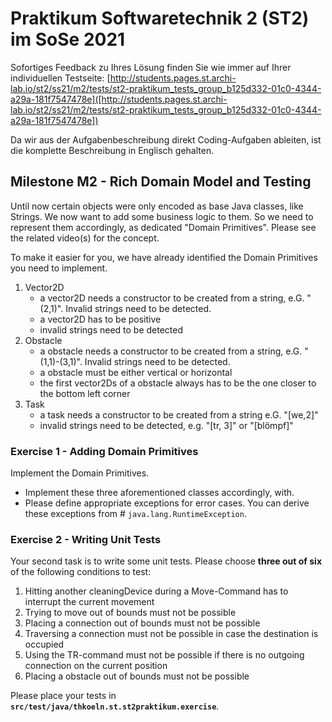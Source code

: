 # Praktikum Softwaretechnik 2 (ST2) im SoSe 2021

Sofortiges Feedback zu Ihres Lösung finden Sie wie immer auf Ihrer individuellen Testseite:
[http://students.pages.st.archi-lab.io/st2/ss21/m2/tests/st2-praktikum_tests_group_b125d332-01c0-4344-a29a-181f7547478e]([http://students.pages.st.archi-lab.io/st2/ss21/m2/tests/st2-praktikum_tests_group_b125d332-01c0-4344-a29a-181f7547478e])

Da wir aus der Aufgabenbeschreibung direkt Coding-Aufgaben ableiten, ist die komplette Beschreibung in Englisch
gehalten. 

## Milestone M2 - Rich Domain Model and Testing

Until now certain objects were only encoded as base Java classes, like Strings. We now want to add some business
logic to them. So we need to represent them accordingly, as dedicated "Domain Primitives". Please see the related
video(s) for the concept. 

To make it easier for you, we have already identified the Domain Primitives you need to implement.
 
1. Vector2D
    * a vector2D needs a constructor to be created from a string, e.G. "(2,1)". Invalid strings need to be 
        detected.
    * a vector2D has to be positive    
    * invalid strings need to be detected
1. Obstacle
    * a obstacle needs a constructor to be created from a string, e.G. "(1,1)-(3,1)". Invalid strings need to be 
        detected.
    * a obstacle must be either vertical or horizontal
    * the first vector2Ds of a obstacle always has to be the one closer to the bottom left corner
1. Task
    * a task needs a constructor to be created from a string e.G. "\[we,2]"
    * invalid strings need to be detected, e.g. "\[tr, 3]" or "\[blömpf]" 
    

### Exercise 1 - Adding Domain Primitives

Implement the Domain Primitives. 

* Implement these three aforementioned classes accordingly, with. 
* Please define appropriate exceptions for error cases. You can derive these exceptions from #
    `java.lang.RuntimeException`. 


### Exercise 2 - Writing Unit Tests

Your second task is to write some unit tests. Please choose **three out of six** of the following conditions to test:

1. Hitting another cleaningDevice during a Move-Command has to interrupt the current movement
1. Trying to move out of bounds must not be possible
1. Placing a connection out of bounds must not be possible
1. Traversing a connection must not be possible in case the destination is occupied 
1. Using the TR-command must not be possible if there is no outgoing connection on the current position 
1. Placing a obstacle out of bounds must not be possible

Please place your tests in **`src/test/java/thkoeln.st.st2praktikum.exercise`**.








